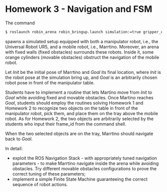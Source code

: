 # Homework 3 - Navigation and FSM

The command

```sh
$ roslaunch robin_arena robin_bringup.launch simulation:=true gripper_enable:=true spawn_marrtino:=true arena_name:=robin_arena_simplified
```

spawns a simulated setup equipped with both a manipulator robot, i.e., the Universal Robot UR5, and a mobile robot, i.e., Marrtino. Moreover, an arena with fixed walls (fixed obstacles) surrounds these robots. Inside it, some orange cylinders (movable obstacles) obstruct the navigation of the mobile robot.

Let *Init* be the initial pose of Marrtino and *Goal* its final location, where *Init* is the robot pose at the simulation bring up, and *Goal* is an arbitrarily chosen robot pose in front of the manipulator table.

Students have to implement a routine that lets Martino move from *Init* to *Goal* while avoiding fixed and movable obstacles. Once Martino reaches *Goal*, students should employ the routines solving Homework 1 and Homework 2 to recognize two objects on the table in front of the manipulator robot, pick them, and place them on the tray above the mobile robot. As for Homework 2, the two objects are arbitrarily selected by the students who input their frame_id from the command shell.

When the two selected objects are on the tray, Marrtino should navigate back to *Goal*.

In detail:
- exploit the ROS Navigation Stack - with appropriately tuned navigation parameters - to make Marrtino navigate inside the arena while avoiding obstacles. Try different movable obstacles configurations to prove the correct tuning of these parameters;
- implement a simple Finite State Machine guaranteeing the correct sequence of robot actions.

